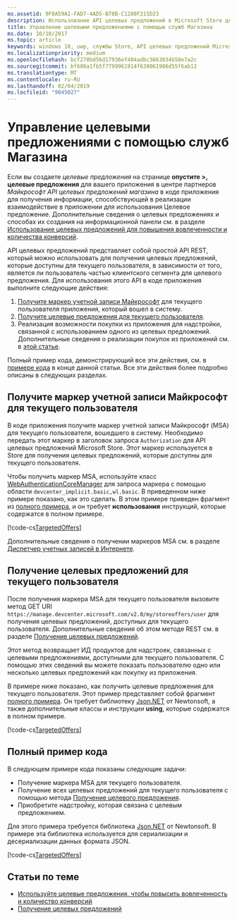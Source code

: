 ```yaml
---
ms.assetid: 9F0A59A1-FAD7-4AD5-B78B-C1280F215D23
description: Использование API целевых предложений в Microsoft Store для заявки на целевые предложения, доступные для данного пользователя вашего приложения.
title: Управление целевыми предложениями с помощью служб Магазина
ms.date: 10/10/2017
ms.topic: article
keywords: windows 10, uwp, службы Store, API целевых предложений Microsoft Store, целевые предложения
ms.localizationpriority: medium
ms.openlocfilehash: bcf270bd56d17936ef404adbc3663034b58e7a2c
ms.sourcegitcommit: bf600a1fb5f7799961914f638061986d55f6ab12
ms.translationtype: MT
ms.contentlocale: ru-RU
ms.lasthandoff: 02/04/2019
ms.locfileid: "9045027"
---
```

# <a name="manage-targeted-offers-using-store-services"></a>Управление целевыми предложениями с помощью служб Магазина

Если вы создаете *целевые предложения* на странице **опустите >, целевые предложения** для вашего приложения в центре партнеров *Майкрософт API целевых предложений магазина* в коде приложения для получения информации, способствующей в реализации взаимодействие в приложении для использования Целевое предложение. Дополнительные сведения о целевых предложениях и способах их создания на информационной панели см. в разделе [Использование целевых предложений для повышения вовлеченности и количества конверсий](../publish/use-targeted-offers-to-maximize-engagement-and-conversions.md).

API целевых предложений представляет собой простой API REST, который можно использовать для получения целевых предложений, которые доступны для текущего пользователя, в зависимости от того, является ли пользователь частью клиентского сегмента для целевого предложения. Для использования этого API в коде приложения выполните следующие действия:

1.  [Получите маркер учетной записи Майкрософт](#obtain-a-microsoft-account-token) для текущего пользователя приложения, который вошел в систему.
2.  [Получите целевые предложения для текущего пользователя](#get-targeted-offers).
3.  Реализация возможности покупки из приложения для надстройки, связанной с использованием одного из целевых предложений. Дополнительные сведения о реализации покупок из приложений см. в [этой статье](enable-in-app-purchases-of-apps-and-add-ons.md).

Полный пример кода, демонстрирующий все эти действия, см. в [примере кода](#code-example) в конце данной статьи. Все эти действия более подробно описаны в следующих разделах.

<span id="obtain-a-microsoft-account-token" />

## <a name="get-a-microsoft-account-token-for-the-current-user"></a>Получите маркер учетной записи Майкрософт для текущего пользователя

В коде приложения получите маркер учетной записи Майкрософт (MSA) для текущего пользователя, вошедшего в систему. Необходимо передать этот маркер в заголовок запроса ```Authorization``` для API целевых предложений Microsoft Store. Этот маркер используется в Store для получения целевых предложений, которые доступны для текущего пользователя.

Чтобы получить маркер MSA, используйте класс [WebAuthenticationCoreManager](https://docs.microsoft.com/uwp/api/windows.security.authentication.web.core.webauthenticationcoremanager) для запроса маркера с помощью области ```devcenter_implicit.basic,wl.basic```. В приведенном ниже примере показано, как это сделать. В этом примере приведен фрагмент из [полного примера](#code-example), и он требует **использования** инструкций, которые содержатся в полном примере.

[!code-cs[TargetedOffers](./code/StoreServicesExamples_TargetedOffers/cs/TargetedOffers.cs#GetMSAToken)]

Дополнительные сведения о получении маркеров MSA см. в разделе [Диспетчер учетных записей в Интернете](../security/web-account-manager.md).

<span id="get-targeted-offers" />

## <a name="get-the-targeted-offers-for-the-current-user"></a>Получение целевых предложений для текущего пользователя

После получения маркера MSA для текущего пользователя вызовите метод GET URI ```https://manage.devcenter.microsoft.com/v2.0/my/storeoffers/user``` для получения целевых предложений, доступных для текущего пользователя. Дополнительные сведения об этом методе REST см. в разделе [Получение целевых предложений](get-targeted-offers.md).

Этот метод возвращает ИД продуктов для надстроек, связанных с целевыми предложениями, доступными для текущего пользователя. С помощью этих сведений вы можете показать пользователю одно или несколько целевых предложений как покупку из приложения.

В примере ниже показано, как получить целевые предложения для текущего пользователя. Этот пример представляет собой фрагмент [полного примера](#code-example). Он требует библиотеку [Json.NET](https://www.newtonsoft.com/json) от Newtonsoft, а также дополнительные классы и инструкции **using**, которые содержатся в полном примере.

[!code-cs[TargetedOffers](./code/StoreServicesExamples_TargetedOffers/cs/TargetedOffers.cs#GetTargetedOffers)]

<span id="code-example" />

## <a name="complete-code-example"></a>Полный пример кода

В следующем примере кода показаны следующие задачи:

* Получение маркера MSA для текущего пользователя.
* Получение всех целевых предложений для текущего пользователя с помощью метода [Получение целевого предложения](get-targeted-offers.md).
* Приобретите надстройку, которая связана с целевым предложением.

Для этого примера требуется библиотека [Json.NET](https://www.newtonsoft.com/json) от Newtonsoft. В примере эта библиотека используется для сериализации и десериализации данных формата JSON.

[!code-cs[TargetedOffers](./code/StoreServicesExamples_TargetedOffers/cs/TargetedOffers.cs#GetTargetedOffersSample)]

## <a name="related-topics"></a>Статьи по теме

* [Используйте целевые предложения, чтобы повысить вовлеченность и количество конверсий](../publish/use-targeted-offers-to-maximize-engagement-and-conversions.md)
* [Получение целевых предложений](get-targeted-offers.md)
